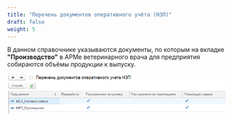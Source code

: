 ```yaml
---
title: "Перечень документов оперативного учёта (НЗП)"
draft: false
weight: 5
---
```


В данном справочнике указываются документы, по которым на вкладке **"Производство"** в АРМе ветеринарного врача для предприятия собираются объёмы продукции к выпуску.

[![1][1]][1]

[1]: 1.png
